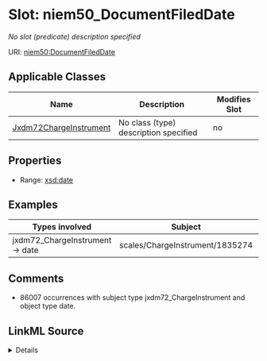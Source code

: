 

# Slot: niem50_DocumentFiledDate


_No slot (predicate) description specified_





URI: [niem50:DocumentFiledDate](http://release.niem.gov/niem/niem-core/5.0/DocumentFiledDate)



<!-- no inheritance hierarchy -->





## Applicable Classes

| Name | Description | Modifies Slot |
| --- | --- | --- |
| [Jxdm72ChargeInstrument](../classes/Jxdm72ChargeInstrument.md) | No class (type) description specified |  no  |







## Properties

* Range: [xsd:date](http://www.w3.org/2001/XMLSchema#date)






## Examples

| Types involved | Subject | Predicate | Object |
| --- | --- | --- | --- |
| jxdm72_ChargeInstrument → date | scales/ChargeInstrument/1835274 | niem50:DocumentFiledDate | 2011-12-01 |


## Comments

* 86007 occurrences with subject type jxdm72_ChargeInstrument and object type date.



## LinkML Source

<details>

```yaml
name: niem50_DocumentFiledDate
description: No slot (predicate) description specified
comments:
- 86007 occurrences with subject type jxdm72_ChargeInstrument and object type date.
examples:
- description: jxdm72_ChargeInstrument → date
  object:
    example_object: '2011-12-01'
    example_object_type: date
    example_predicate: niem50:DocumentFiledDate
    example_subject: scales/ChargeInstrument/1835274
    example_subject_type: jxdm72_ChargeInstrument
from_schema: scales-kg-new
rank: 1000
slot_uri: niem50:DocumentFiledDate
alias: niem50_DocumentFiledDate
domain_of:
- jxdm72_ChargeInstrument
range: date

```
</details>
